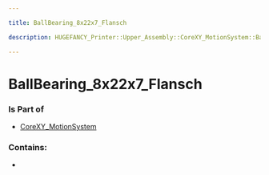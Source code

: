 ```yaml
---

title: BallBearing_8x22x7_Flansch

description: HUGEFANCY_Printer::Upper_Assembly::CoreXY_MotionSystem::BallBearing_8x22x7_Flansch

---
```

# BallBearing_8x22x7_Flansch
<script>
    var geoarray = '{"BallBearing_8x22x7_Flansch": {}}';
</script>
<script>
    var basepath = '/assets/HUGEFANCY_Printer/Upper_Assembly/CoreXY_MotionSystem/';
</script>
<link rel="stylesheet" href="/css/container.css">

<div id="container"></div>

<!-- these are the required scripts for the three.js scene -->
<script src="/lib/three.min.js"></script>
<script src="/lib/OrbitControls.js"></script>
<script src="/lib/RectAreaLightUniformsLib.js"></script>
<!-- this is your app's lib file -->
<script src="/lib/triceratops_app.js"></script>
### Is Part of
- [CoreXY_MotionSystem](../CoreXY_MotionSystem)  

### Contains:
- [](./BallBearing_8x22x7_Flansch/)

